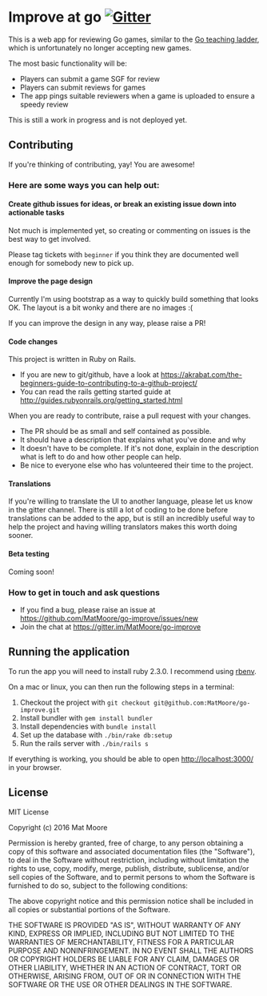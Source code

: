 # Improve at go [![Gitter](https://badges.gitter.im/MatMoore/go-improve.svg)](https://gitter.im/MatMoore/go-improve?utm_source=badge&utm_medium=badge&utm_campaign=pr-badge)

This is a web app for reviewing Go games, similar to the [Go teaching ladder](https://gtl.xmp.net/), which is unfortunately no longer accepting new games.

The most basic functionality will be:

* Players can submit a game SGF for review
* Players can submit reviews for games
* The app pings suitable reviewers when a game is uploaded to ensure a speedy review

This is still a work in progress and is not deployed yet.

## Contributing

If you're thinking of contributing, yay! You are awesome!

### Here are some ways you can help out:

#### Create github issues for ideas, or break an existing issue down into actionable tasks

Not much is implemented yet, so creating or commenting on issues is the best way to get involved.

Please tag tickets with `beginner` if you think they are documented well enough for somebody new to pick up.

#### Improve the page design

Currently I'm using bootstrap as a way to quickly build something that looks OK. The layout is a bit wonky and there are no images :(

If you can improve the design in any way, please raise a PR!

#### Code changes

This project is written in Ruby on Rails.

* If you are new to git/github, have a look at https://akrabat.com/the-beginners-guide-to-contributing-to-a-github-project/
* You can read the rails getting started guide at http://guides.rubyonrails.org/getting_started.html

When you are ready to contribute, raise a pull request with your changes.

* The PR should be as small and self contained as possible.
* It should have a description that explains what you've done and why
* It doesn't have to be complete. If it's not done, explain in the description what is left to do and how other people can help.
* Be nice to everyone else who has volunteered their time to the project.

#### Translations

If you're willing to translate the UI to another language, please let us know in the gitter channel. There is still a lot of coding to be done before translations can be added to the app, but is still an incredibly useful way to help the project and having willing translators makes this worth doing sooner.

#### Beta testing

Coming soon!

### How to get in touch and ask questions

* If you find a bug, please raise an issue at https://github.com/MatMoore/go-improve/issues/new
* Join the chat at https://gitter.im/MatMoore/go-improve

## Running the application

To run the app you will need to install ruby 2.3.0. I recommend using [rbenv](https://github.com/rbenv/rbenv#installation).

On a mac or linux, you can then run the following steps in a terminal:

1. Checkout the project with `git checkout git@github.com:MatMoore/go-improve.git`
2. Install bundler with `gem install bundler`
3. Install dependencies with `bundle install`
5. Set up the database with `./bin/rake db:setup`
4. Run the rails server with `./bin/rails s`

If everything is working, you should be able to open <http://localhost:3000/> in your browser.

## License

MIT License

Copyright (c) 2016 Mat Moore

Permission is hereby granted, free of charge, to any person obtaining a copy
of this software and associated documentation files (the "Software"), to deal
in the Software without restriction, including without limitation the rights
to use, copy, modify, merge, publish, distribute, sublicense, and/or sell
copies of the Software, and to permit persons to whom the Software is
furnished to do so, subject to the following conditions:

The above copyright notice and this permission notice shall be included in all
copies or substantial portions of the Software.

THE SOFTWARE IS PROVIDED "AS IS", WITHOUT WARRANTY OF ANY KIND, EXPRESS OR
IMPLIED, INCLUDING BUT NOT LIMITED TO THE WARRANTIES OF MERCHANTABILITY,
FITNESS FOR A PARTICULAR PURPOSE AND NONINFRINGEMENT. IN NO EVENT SHALL THE
AUTHORS OR COPYRIGHT HOLDERS BE LIABLE FOR ANY CLAIM, DAMAGES OR OTHER
LIABILITY, WHETHER IN AN ACTION OF CONTRACT, TORT OR OTHERWISE, ARISING FROM,
OUT OF OR IN CONNECTION WITH THE SOFTWARE OR THE USE OR OTHER DEALINGS IN THE
SOFTWARE.
